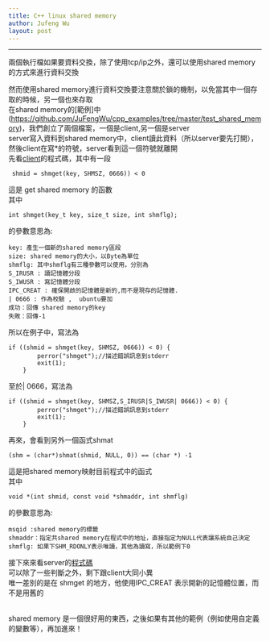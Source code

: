 ```yaml
---
title: C++ linux shared memory
author: Jufeng Wu
layout: post
---
```


----------------------
兩個執行檔如果要資料交換，除了使用tcp/ip之外，還可以使用shared memory的方式來進行資料交換<br/>

然而使用shared memory進行資料交換要注意關於鎖的機制，以免當其中一個存取的時候，另一個也來存取<br/>
在shared memory的[範例]中(https://github.com/JuFengWu/cpp_examples/tree/master/test_shared_memory)，我們創立了兩個檔案，一個是client,另一個是server<br/>
server寫入資料到shared memory中，client讀此資料（所以server要先打開），然後client在寫*的符號，server看到這一個符號就離開<br/>
先看[client](https://github.com/JuFengWu/cpp_examples/blob/master/test_shared_memory/client.cpp)的程式碼，其中有一段
```
 shmid = shmget(key, SHMSZ, 0666)) < 0 
```
這是 get shared memory 的函數<br/>
其中<br/>
```
int shmget(key_t key, size_t size, int shmflg);
```
的參數意思為:<br/>
```
key: 產生一個新的shared memory區段
size: shared memory的大小，以Byte為單位
shmflg: 其中shmflg有三種參數可以使用，分別為
S_IRUSR : 讀記憶體分段
S_IWUSR : 寫記憶體分段
IPC_CREAT : 確保開啟的記憶體是新的,而不是現存的記憶體.
| 0666 : 作為校驗 ,  ubuntu要加
成功：回傳 shared memory的key
失敗：回傳-1
```
所以在例子中，寫法為
```
if ((shmid = shmget(key, SHMSZ, 0666)) < 0) {
        perror("shmget");//描述錯誤訊息到stderr
        exit(1);
    }
```
至於| 0666，寫法為
```
if ((shmid = shmget(key, SHMSZ,S_IRUSR|S_IWUSR| 0666)) < 0) {
        perror("shmget");//描述錯誤訊息到stderr
        exit(1);
    }
```
再來，會看到另外一個函式shmat <br/>
```
(shm = (char*)shmat(shmid, NULL, 0)) == (char *) -1
```
這是把shared memory映射目前程式中的函式<br/>
其中<br/>
```
void *(int shmid, const void *shmaddr, int shmflg)
```
的參數意思為:<br/>
```
msqid :shared memory的標籤
shmaddr：指定共shared memory在程式中的地址，直接指定为NULL代表讓系統自己決定
shmflg: 如果下SHM_RDONLY表示唯讀，其他為讀寫，所以範例下0
```
接下來來看server的[程式碼](https://github.com/JuFengWu/cpp_examples/blob/master/test_shared_memory/server.cpp)<br/>
可以除了一些判斷之外，剩下跟client大同小異<br/>
唯一差別的是在 shmget 的地方，他使用IPC_CREAT 表示開新的記憶體位置，而不是用舊的<br/><br/>

shared memory 是一個很好用的東西，之後如果有其他的範例（例如使用自定義的變數等），再加進來！
